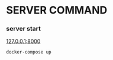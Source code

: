 # SERVER COMMAND

### server start

[127.0.0.1:8000](127.0.0.1:8000)

```shell
docker-compose up
```